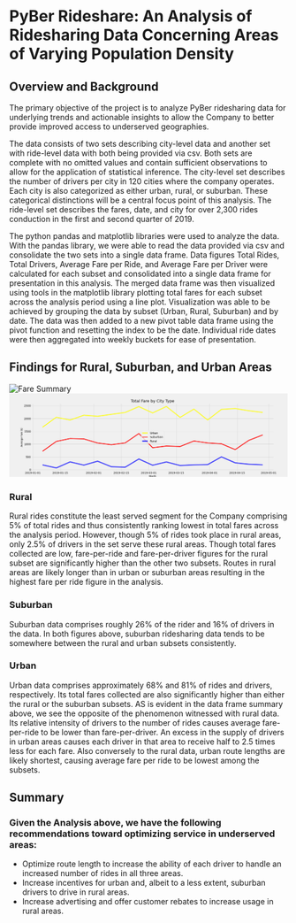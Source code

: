 # PyBer Rideshare: An Analysis of Ridesharing Data Concerning Areas of Varying Population Density

## Overview and Background

The primary objective of the project is to analyze PyBer ridesharing data for underlying trends and actionable insights to allow the Company to better provide improved access to underserved geographies. 

The data consists of two sets describing city-level data and another set with ride-level data with both being provided via csv. Both sets are complete with no omitted values and contain sufficient observations to allow for the application of statistical inference. The city-level set describes the number of drivers per city in 120 cities where the company operates. Each city is also categorized as either urban, rural, or suburban. These categorical distinctions will be a central focus point of this analysis.  The ride-level set describes the fares, date, and city for over 2,300 rides conduction in the first and second quarter of 2019. 

The python pandas and matplotlib libraries were used to analyze the data. With the pandas library, we were able to read the data provided via csv and consolidate the two sets into a single data frame. Data figures Total Rides, Total Drivers, Average Fare per Ride, and Average Fare per Driver were calculated for each subset and consolidated into a single data frame for presentation in this analysis. The merged data frame was then visualized using tools in the matplotlib library plotting total fares for each subset across the analysis period using a line plot. Visualization was able to be achieved by grouping the data by subset (Urban, Rural, Suburban) and by date.  The data was then added to a new pivot table data frame using the pivot function and resetting the index to be the date. Individual ride dates were then aggregated into weekly buckets for ease of presentation. 

## Findings for Rural, Suburban, and Urban Areas

![Fare Summary](Resources/Summary_DataFramey.png)
![Fare Chart](Resources/PyBer_fare_summary.png)

### Rural
Rural rides constitute the least served segment for the Company comprising 5% of total rides and thus consistently ranking lowest in total fares across the analysis period. However, though 5% of rides took place in rural areas, only 2.5% of drivers in the set serve these rural areas. Though total fares collected are low, fare-per-ride and fare-per-driver figures for the rural subset are significantly higher than the other two subsets. Routes in rural areas are likely longer than in urban or suburban areas resulting in the highest fare per ride figure in the analysis. 

### Suburban
Suburban data comprises roughly 26% of the rider and 16% of drivers in the data. In both figures above, suburban ridesharing data tends to be somewhere between the rural and urban subsets consistently. 

### Urban
Urban data comprises approximately 68% and 81% of rides and drivers, respectively. Its total fares collected are also significantly higher than either the rural or the suburban subsets. AS is evident in the data frame summary above, we see the opposite of the phenomenon witnessed with rural data. Its relative intensity of drivers to the number of rides causes average fare-per-ride to be lower than fare-per-driver. An excess in the supply of drivers in urban areas causes each driver in that area to receive half to 2.5 times less for each fare.  Also conversely to the rural data, urban route lengths are likely shortest, causing average fare per ride to be lowest among the subsets. 

## Summary
### Given the Analysis above, we have the following recommendations toward optimizing service in underserved areas:

  - Optimize route length to increase the ability of each driver to handle an increased number of rides in all three areas.
  - Increase incentives for urban and, albeit to a less extent, suburban drivers to drive in rural areas. 
  - Increase advertising and offer customer rebates to increase usage in rural areas. 
  
